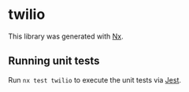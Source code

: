 # twilio

This library was generated with [Nx](https://nx.dev).

## Running unit tests

Run `nx test twilio` to execute the unit tests via [Jest](https://jestjs.io).
